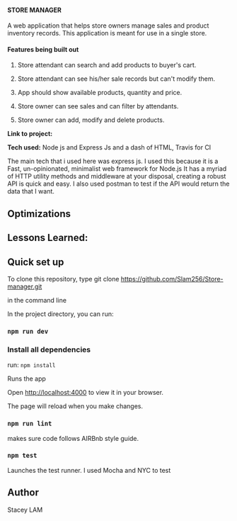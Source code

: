 #### STORE MANAGER

A web application that helps store owners manage sales and product inventory records. This application is meant for use in a single store.

#### Features being built out

1.  Store attendant can search and add products to buyer's cart.

2.  Store attendant can see his/her sale records but can't modify them.

3.  App should show available products, quantity and price.

4.  Store owner can see sales and can filter by attendants.

5.  Store owner can add, modify and delete products.

**Link to project:**

**Tech used:** Node js and Express Js and a dash of HTML, Travis for CI

The main tech that i used here was express js. I used this because it is a Fast, un-opinionated, minimalist web framework for Node.js It has a myriad of HTTP utility methods and middleware at your disposal, creating a robust API is quick and easy. I also used postman to test if the API would return the data that I want.

## Optimizations

## Lessons Learned:

## Quick set up

To clone this repository, type git clone https://github.com/Slam256/Store-manager.git

in the command line

In the project directory, you can run:

### `npm run dev`

### Install all dependencies

run: `npm install `

Runs the app

Open [http://localhost:4000](http://localhost:4000) to view it in your browser.

The page will reload when you make changes.

### `npm run lint`

makes sure code follows AIRBnb style guide.

### `npm test`

Launches the test runner. I used Mocha and NYC to test

## Author

Stacey LAM
